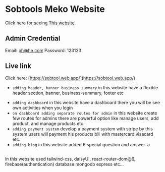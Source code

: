 # Sobtools Meko Website

Click here for seeing [This website](https://sobtool.web.app/).

## Admin Credential
Email: ph@hn.com
Password: 123123

## Live link

Click here: [https://sobtool.web.app/](https://sobtool.web.app/)


* `adding header, banner business summary`
in this website have a flexible header section, banner, business-summary, footer etc
- `adding dashboard`
in this website have a dashboard there you will be see own activities when you login
- `on dashboard adding separate routes for admin`
in this website create few routes for admins there are powerful option like manage users, add product, and manage products etc.
- `adding payment system`
develop a payment system with stripe by this system users will payment his products bill with mastercard visacard etc.
- `adding blog`
in this website added 6 special question and answer.
a
##
in this website used tailwind-css, daisyUI, react-router-dom@6, firebase(authentication) database mongodb express etc...
